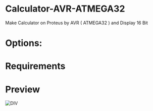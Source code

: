 # Calculator-AVR-ATMEGA32
Make Calculator on Proteus by AVR ( ATMEGA32 ) and Display 16 Bit

# Options:


# Requirements


# Preview

![DIV](https://user-images.githubusercontent.com/99906306/195405350-5186091a-7573-4b50-afc7-3f3341aa4f38.JPG)

